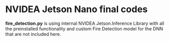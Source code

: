 # NVIDEA Jetson Nano final codes

<b>fire_detection.py</b> is using internal NVIDEA Jetson.Inference Library with all the preinstalled functionality and custom Fire Detection model for the DNN that are not included here. 

